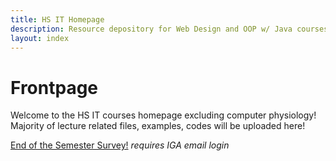 ```yaml
---
title: HS IT Homepage
description: Resource depository for Web Design and OOP w/ Java courses
layout: index
---
```


# Frontpage

Welcome to the HS IT courses homepage excluding computer physiology! Majority of lecture related files, examples, codes will be uploaded here!

[End of the Semester Survey!](https://forms.gle/kSMc4QeiK9Mxij2g7) *requires IGA email login*
